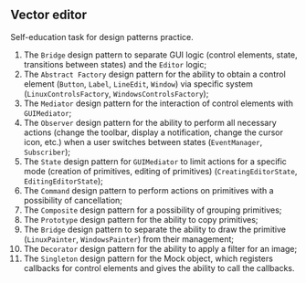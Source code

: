 ## Vector editor

Self-education task for design patterns practice.

1. The `Bridge` design pattern to separate GUI logic 
(control elements, state, transitions between states)
and the `Editor` logic;
2. The `Abstract Factory` design pattern for the ability to obtain a control element
(`Button`, `Label`, `LineEdit`, `Window`) via specific system 
(`LinuxControlsFactory`, `WindowsControlsFactory`);
3. The `Mediator` design pattern for the interaction of control elements with
`GUIMediator`;
4. The `Observer` design pattern for the ability to perform all necessary
actions (change the toolbar, display a notification, change the cursor icon, etc.) 
when a user switches between states (`EventManager`, `Subscriber`);
5. The `State` design pattern for `GUIMediator` 
to limit actions for a specific mode (creation of primitives, editing of primitives) 
(`CreatingEditorState`, `EditingEditorState`);
6. The `Command` design pattern to perform actions on primitives 
with a possibility  of cancellation;
7. The `Composite` design pattern for a possibility of grouping primitives;
8. The `Prototype` design pattern for the ability to copy primitives;
9. The `Bridge` design pattern to separate the ability to draw the primitive
(`LinuxPainter`, `WindowsPainter`) from their management;
10. The `Decorator` design pattern for the ability to apply a filter for an image;
11. The `Singleton` design pattern for the Mock object, 
which registers callbacks for control elements and gives the ability to call the callbacks.
